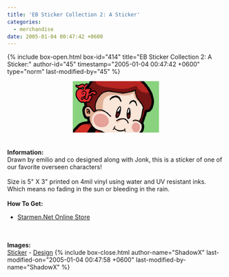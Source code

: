 ```yaml
---
title: 'EB Sticker Collection 2: A Sticker'
categories:
  - merchandise
date: 2005-01-04 00:47:42 +0600
---
```

{% include box-open.html box-id="414" title="EB Sticker Collection 2: A Sticker:" author-id="45" timestamp="2005-01-04 00:47:42 +0600" type="norm" last-modified-by="45" %}
	<center>
	<img src="/merchandise/images/smn_ebsc2a_title.jpg" border="0" alt="EB Sticker Collection 2: A Sticker" />
	</center>
	<br /><br />
	<b>Information:</b>
	<br />
	Drawn by emilio and co designed along with Jonk, this is a sticker of one of our 
	favorite overseen characters!
	<br /><br />
	Size is 5" X 3" printed on 4mil vinyl using water and UV resistant inks. Which means 
	no fading in the sun or bleeding in the rain.
	<br /><br />
	<b>How To Get:</b>
	<br />
	<ul>
	<li><a href="http://www.cafeshops.com/starmen.7940040">Starmen.Net Online Store</a></li>
	</ul>
	<br /><br />
	<b>Images:</b>
	<br />
	<a href="/merchandise/images/smn_ebsc2a_sticker.jpg">Sticker</a> - <a href="/merchandise/images/smn_ebsc2a_design.jpg">Design</a>
{% include box-close.html author-name="ShadowX" last-modified-on="2005-01-04 00:47:58 +0600" last-modified-by-name="ShadowX" %}
